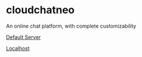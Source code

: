 # cloudchatneo
 An online chat platform, with complete customizability
 
 [Default Server](CloudChat.html)
 
 [Localhost](CloudChat.html?server=ws://127.0.0.1:3000/)
